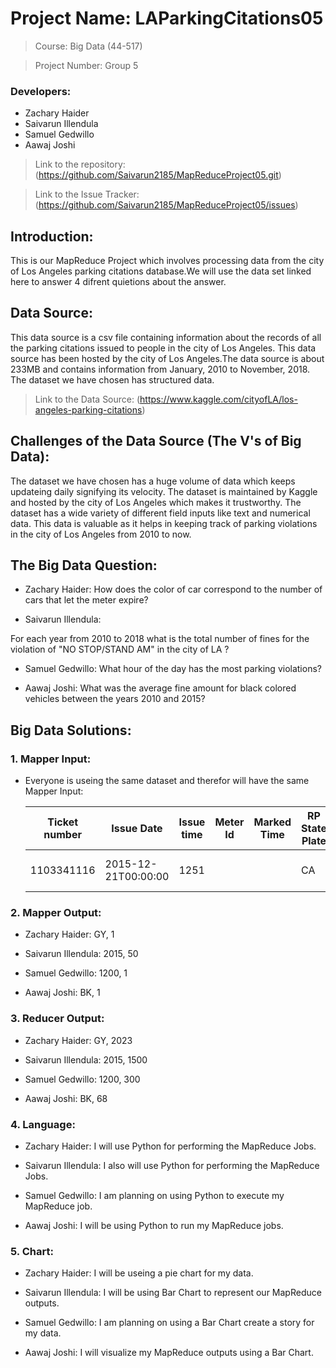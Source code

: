 # Project Name: LAParkingCitations05

> Course: Big Data (44-517)

> Project Number: Group 5 

### Developers:
- Zachary Haider
- Saivarun Illendula
- Samuel Gedwillo
- Aawaj Joshi

> Link to the repository: (https://github.com/Saivarun2185/MapReduceProject05.git)

> Link to the Issue Tracker: (https://github.com/Saivarun2185/MapReduceProject05/issues)

## Introduction:

This is our MapReduce Project which involves processing data from the city of Los Angeles parking citations database.We will use the data set linked here to answer 4 difrent quietions about the answer.


## Data Source:
This data source is a csv file containing information about the records of all the parking citations issued to people in the city of Los Angeles. This data source has been hosted by the city of Los Angeles.The data source is about 233MB and contains information from January, 2010 to November, 2018. The dataset we have chosen has structured data. 

>Link to the Data Source: (https://www.kaggle.com/cityofLA/los-angeles-parking-citations)

## Challenges of the Data Source (The V's of Big Data):

The dataset we have chosen has a huge volume of data which keeps updateing daily signifying its velocity. The dataset is maintained by Kaggle and hosted by the city of Los Angeles which makes it trustworthy. The dataset has a wide variety of different field inputs like text and numerical data. This data is valuable as it helps in keeping track of parking violations in the city of Los Angeles from 2010 to now.
 

## The Big Data Question:

- Zachary Haider: 
How does the color of car correspond to the number of cars that let the meter expire?

- Saivarun Illendula:

For each year from 2010 to 2018 what is the total number of fines for the violation of "NO STOP/STAND AM" in the city of LA ?

- Samuel Gedwillo:
What hour of the day has the most parking violations?

- Aawaj Joshi:
What was the average fine amount for black colored vehicles between the years 2010 and 2015?

## Big Data Solutions:

### 1. Mapper Input:

- Everyone is useing the same dataset and therefor will have the same Mapper Input: 

    | Ticket number | Issue Date          | Issue time | Meter Id | Marked Time | RP State Plate | Plate Expiry Date | VIN | Make | Body Style | Color | Location        | Route | Agency | Violation code | Violation Description | Fine amount | Latitude |
    |---------------|---------------------|------------|----------|-------------|----------------|-------------------|-----|------|------------|-------|-----------------|-------|--------|----------------|-----------------------|-------------|----------|
    | 1103341116    | 2015-12-21T00:00:00 | 1251       |          |             | CA             | 200304            |     | HOND | PA         | GY    | 13147 WELBY WAY | 1521  | 1      | 4000A1         | NO EVIDENCE OF REG    | 50          | 99999    |


### 2. Mapper Output:

- Zachary Haider:
    GY, 1 

- Saivarun Illendula:
    2015, 50

- Samuel Gedwillo:
    1200, 1

- Aawaj Joshi:
    BK, 1

### 3. Reducer Output:

- Zachary Haider:
    GY, 2023

- Saivarun Illendula: 
    2015, 1500

- Samuel Gedwillo:
    1200, 300

- Aawaj Joshi:
    BK, 68
    
### 4. Language:

- Zachary Haider: 
I will use Python for performing the MapReduce Jobs.

- Saivarun Illendula: 
I also will use Python for performing the MapReduce Jobs.

- Samuel Gedwillo:
I am planning on using Python to execute my MapReduce job.

- Aawaj Joshi:
I will be using Python to run my MapReduce jobs. 

### 5. Chart: 

- Zachary Haider:
 I will be useing a pie chart for my data.

- Saivarun Illendula: 
I will be using Bar Chart to represent our MapReduce outputs.

- Samuel Gedwillo:
I am planning on using a Bar Chart create a story for my data.

- Aawaj Joshi: 
I will visualize my MapReduce outputs using a Bar Chart.





